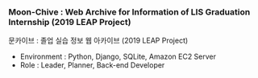 ### Moon-Chive : Web Archive for Information of LIS Graduation Internship (2019 LEAP Project)

문카이브 : 졸업 실습 정보 웹 아카이브 (2019 LEAP Project)

* Environment : Python, Django, SQLite, Amazon EC2 Server
* Role : Leader, Planner, Back-end Developer

